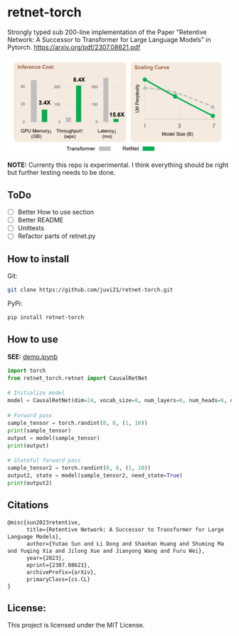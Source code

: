 # retnet-torch
Strongly typed sub 200-line implementation of the Paper "Retentive Network: A Successor to Transformer for Large Language Models" in Pytorch. https://arxiv.org/pdf/2307.08621.pdf
<p align="left"> <img src="assets/RetNet.png"></p>

**NOTE:** Currenty this repo is experimental. I think everything should be right but further testing needs to be done.

## ToDo
- [ ] Better How to use section
- [ ] Better README
- [ ] Unittests
- [ ] Refactor parts of retnet.py

## How to install
Git:
```bash
git clone https://github.com/juvi21/retnet-torch.git
```
PyPi:
```bash
pip install retnet-torch
```
## How to use
**SEE:** [demo.ipynb](demo.ipynb)
```python
import torch
from retnet_torch.retnet import CausalRetNet

# Initialize model
model = CausalRetNet(dim=24, vocab_size=8, num_layers=6, num_heads=6, dropout=0.5)

# Forward pass
sample_tensor = torch.randint(0, 8, (1, 10))
print(sample_tensor)
output = model(sample_tensor)
print(output)

# Stateful forward pass
sample_tensor2 = torch.randint(0, 8, (1, 10))
output2, state = model(sample_tensor2, need_state=True)
print(output2)
```
## Citations
```
@misc{sun2023retentive,
      title={Retentive Network: A Successor to Transformer for Large Language Models}, 
      author={Yutao Sun and Li Dong and Shaohan Huang and Shuming Ma and Yuqing Xia and Jilong Xue and Jianyong Wang and Furu Wei},
      year={2023},
      eprint={2307.08621},
      archivePrefix={arXiv},
      primaryClass={cs.CL}
}
```
## License:
This project is licensed under the MIT License.

